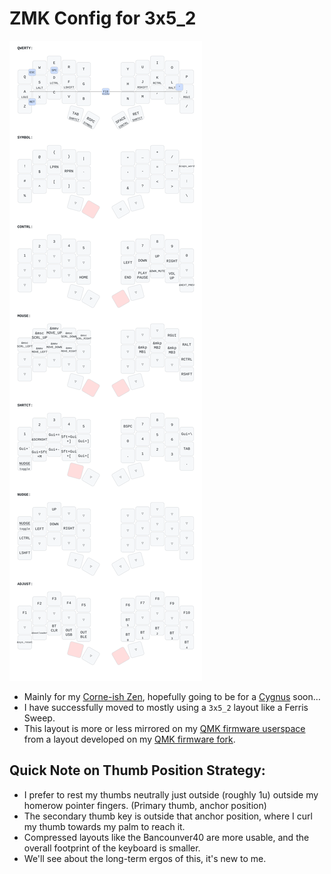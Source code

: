 # ZMK Config for 3x5\_2

![](https://raw.githubusercontent.com/evantravers/zmk-config/master/keymap-drawer/cradio.svg)

- Mainly for my [Corne-ish Zen](https://evantravers.com/articles/2022/04/19/review-corne-ish-zen/), hopefully going to be for a [Cygnus](https://github.com/juhakaup/keyboards/tree/main/Cygnus%20v1.0) soon…
- I have successfully moved to mostly using a `3x5_2` layout like a Ferris Sweep.
- This layout is more or less mirrored on my [QMK firmware userspace](https://github.com/evantravers/qmk_userspace) from a layout developed on my [QMK firmware fork](https://github.com/evantravers/qmk_firmware).

## Quick Note on Thumb Position Strategy:

- I prefer to rest my thumbs neutrally just outside (roughly 1u) outside my homerow pointer fingers. (Primary thumb, anchor position)
- The secondary thumb key is outside that anchor position, where I curl my thumb towards my palm to reach it.
- Compressed layouts like the Bancounver40 are more usable, and the overall footprint of the keyboard is smaller.
- We'll see about the long-term ergos of this, it's new to me.
